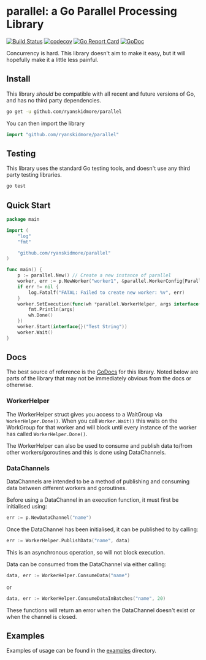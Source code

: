 # parallel: a Go Parallel Processing Library

[![Build Status](https://travis-ci.org/ryanskidmore/parallel.svg)](https://travis-ci.org/ryanskidmore/parallel)
[![codecov](https://codecov.io/gh/ryanskidmore/parallel/branch/master/graph/badge.svg)](https://codecov.io/gh/ryanskidmore/parallel)
[![Go Report Card](https://goreportcard.com/badge/github.com/ryanskidmore/parallel)](https://goreportcard.com/report/github.com/ryanskidmore/parallel)
[![GoDoc](https://godoc.org/github.com/ryanskidmore/parallel?status.svg)](https://godoc.org/github.com/ryanskidmore/parallel)

Concurrency is hard. This library doesn't aim to make it easy, but it will hopefully make it a little less painful. 

## Install
This library _should_ be compatible with all recent and future versions of Go, and has no third party dependencies. 
```sh
go get -u github.com/ryanskidmore/parallel
```

You can then import the library

```go
import "github.com/ryanskidmore/parallel"
```

## Testing
This library uses the standard Go testing tools, and doesn't use any third party testing libraries.
```sh
go test
```

## Quick Start

```go
package main

import (
    "log"
    "fmt"

    "github.com/ryanskidmore/parallel"
)

func main() {
    p := parallel.New() // Create a new instance of parallel
    worker, err := p.NewWorker("worker1", &parallel.WorkerConfig{Parallelism: 1}) // Create a new worker
    if err != nil {
        log.Fatalf("FATAL: Failed to create new worker: %v", err)
    }
    worker.SetExecution(func(wh *parallel.WorkerHelper, args interface{}) { 
        fmt.Println(args)
        wh.Done()
    })
    worker.Start(interface{}("Test String"))
    worker.Wait()
}
```
## Docs
The best source of reference is the [GoDocs](https://godoc.org/github.com/ryanskidmore/parallel) for this library. 
Noted below are parts of the library that may not be immediately obvious from the docs or otherwise.


### WorkerHelper

The WorkerHelper struct gives you access to a WaitGroup via `WorkerHelper.Done()`. When you call `Worker.Wait()` this waits
on the WorkGroup for that worker and will block until every instance of the worker has called `WorkerHelper.Done()`.

The WorkerHelper can also be used to consume and publish data to/from other workers/goroutines and this is done using DataChannels.

### DataChannels

DataChannels are intended to be a method of publishing and consuming data between different workers and goroutines.

Before using a DataChannel in an execution function, it must first be initialised using:
```go
err := p.NewDataChannel("name")
```

Once the DataChannel has been initialised, it can be published to by calling:
```go
err := WorkerHelper.PublishData("name", data)
```
This is an asynchronous operation, so will not block execution.

Data can be consumed from the DataChannel via either calling:
```go
data, err := WorkerHelper.ConsumeData("name")
```
or
```go
data, err := WorkerHelper.ConsumeDataInBatches("name", 20)
```

These functions will return an error when the DataChannel doesn't exist or when the channel is closed.

## Examples

Examples of usage can be found in the [examples](https://github.com/ryanskidmore/parallel/tree/master/examples) directory.